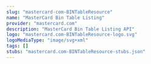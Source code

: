 ```yaml
---
slug: "mastercard-com-BINTableResource"
name: "MasterCard Bin Table Listing"
provider: "mastercard.com"
description: "MasterCard Bin Table Listing API"
logo: "mastercard.com-BINTableResource-logo.svg"
logoMediaType: "image/svg+xml"
tags: []
stubs: "mastercard.com-BINTableResource-stubs.json"
---
```

